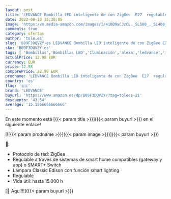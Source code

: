 ```yaml
---
layout: post
title: 'LEDVANCE Bombilla LED inteligente de con ZigBee  E27  regulable  blanco cálido  2400K   forma de Edison dorada  filamento transparente  controlable con sistemas como Alexa  Google o Hue  paquete de 1'
date: 2022-08-10 15:30:05
image: 'https://m.media-amazon.com/images/I/41OB9aCJzCL._SL500_._SL400_.jpg'
comments: true
category: ofertas
author: 'tole.es'
slug: 'B09F3DQVZY-es LEDVANCE Bombilla LED inteligente de con ZigBee E27...'
sku: 'B09F3DQVZY-es'
tags: [ 'Bombillas','Bombillas LED','Iluminación','alexa','ledvance','🇪🇸', ]
actualPrice: 12.98 EUR
currency: EUR
price: 12.98
comparePrice: 22.99 EUR
prodname: 'LEDVANCE Bombilla LED inteligente de con ZigBee  E27  regulable  blanco cálido  2400K   forma de Edison dorada  filamento transparente  controlable con sistemas como Alexa  Google o Hue  paquete de 1'
country: 'es'
flag: '🇪🇸'
brand: 'LEDVANCE'
buyurl: 'https://www.amazon.es/dp/B09F3DQVZY/?tag=tolees-21'
descuento: '43.54'
average: '15.1566666666666'
---
```


En este momento está [{{< param title >}}]({{< param buyurl >}}) en el siguiente enlace!

[![{{< param prodname >}}]({{< param image >}})]({{< param buyurl >}})

🔎:

- Protocolo de red: ZigBee
- Regulable a través de sistemas de smart home compatibles (gateway y app) o SMART+ Switch
- Lámpara Classic Edison con función smart lighting
- Regulable
- Vida útil: hasta 15.000 h

[🛒 Aquí!!!]({{< param buyurl >}})
